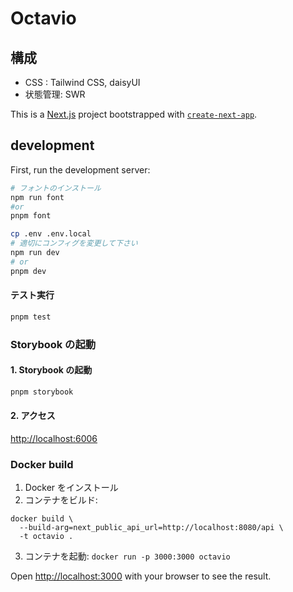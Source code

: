 # Octavio

## 構成

- CSS : Tailwind CSS, daisyUI
- 状態管理: SWR

This is a [Next.js](https://nextjs.org/) project bootstrapped
with [`create-next-app`](https://github.com/vercel/next.js/tree/canary/packages/create-next-app).

## development

First, run the development server:

```bash
# フォントのインストール
npm run font
#or
pnpm font

cp .env .env.local
# 適切にコンフィグを変更して下さい
npm run dev
# or
pnpm dev
```

#### テスト実行

```bash
pnpm test
```

### Storybook の起動

#### 1. Storybook の起動

```bash
pnpm storybook
```

#### 2. アクセス

[http://localhost:6006](http://localhost:6006)

### Docker build

1. Docker をインストール
2. コンテナをビルド:

```
docker build \
  --build-arg=next_public_api_url=http://localhost:8080/api \
  -t octavio .
```

3. コンテナを起動: `docker run -p 3000:3000 octavio`

Open [http://localhost:3000](http://localhost:3000) with your browser to see the result.
